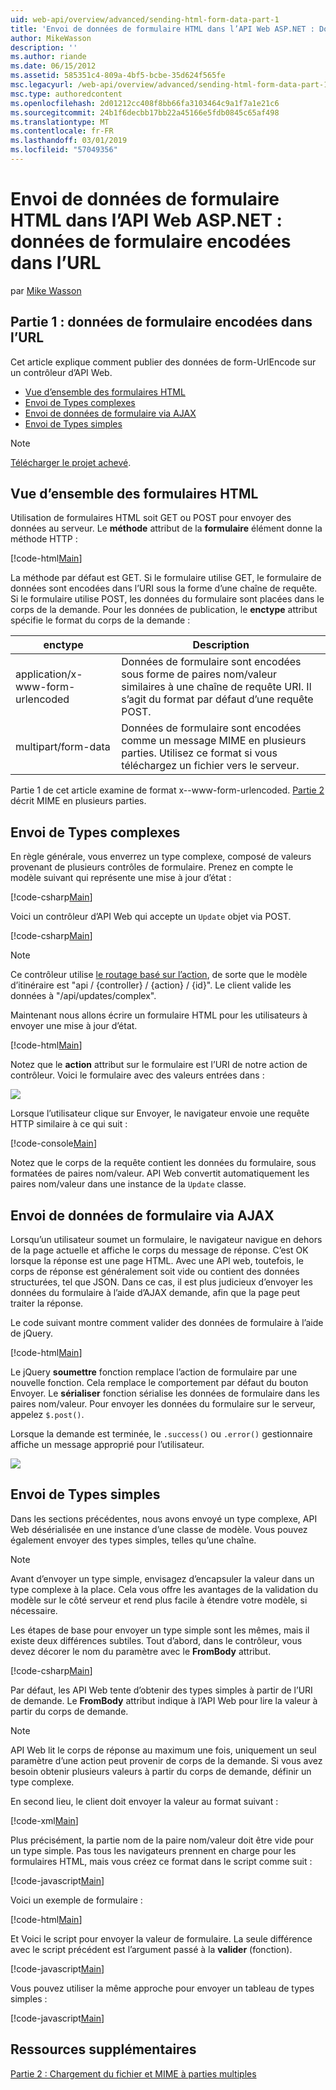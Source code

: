 ```yaml
---
uid: web-api/overview/advanced/sending-html-form-data-part-1
title: 'Envoi de données de formulaire HTML dans l’API Web ASP.NET : Données de Form-UrlEncode | Microsoft Docs'
author: MikeWasson
description: ''
ms.author: riande
ms.date: 06/15/2012
ms.assetid: 585351c4-809a-4bf5-bcbe-35d624f565fe
msc.legacyurl: /web-api/overview/advanced/sending-html-form-data-part-1
msc.type: authoredcontent
ms.openlocfilehash: 2d01212cc408f8bb66fa3103464c9a1f7a1e21c6
ms.sourcegitcommit: 24b1f6decbb17bb22a45166e5fdb0845c65af498
ms.translationtype: MT
ms.contentlocale: fr-FR
ms.lasthandoff: 03/01/2019
ms.locfileid: "57049356"
---
```

<a name="sending-html-form-data-in-aspnet-web-api-form-urlencoded-data"></a>Envoi de données de formulaire HTML dans l’API Web ASP.NET : données de formulaire encodées dans l’URL
====================
par [Mike Wasson](https://github.com/MikeWasson)

## <a name="part-1-form-urlencoded-data"></a>Partie 1 : données de formulaire encodées dans l’URL

Cet article explique comment publier des données de form-UrlEncode sur un contrôleur d’API Web.

- [Vue d’ensemble des formulaires HTML](#overview_of_html_forms)
- [Envoi de Types complexes](#sending_complex_types)
- [Envoi de données de formulaire via AJAX](#sending_form_data_via_ajax)
- [Envoi de Types simples](#sending_simple_types)

> [!NOTE]
> [Télécharger le projet achevé](https://code.msdn.microsoft.com/ASPNET-Web-API-Sending-a6f9d007).


<a id="overview_of_html_forms"></a>
## <a name="overview-of-html-forms"></a>Vue d’ensemble des formulaires HTML

Utilisation de formulaires HTML soit GET ou POST pour envoyer des données au serveur. Le **méthode** attribut de la **formulaire** élément donne la méthode HTTP :

[!code-html[Main](sending-html-form-data-part-1/samples/sample1.html)]

La méthode par défaut est GET. Si le formulaire utilise GET, le formulaire de données sont encodées dans l’URI sous la forme d’une chaîne de requête. Si le formulaire utilise POST, les données du formulaire sont placées dans le corps de la demande. Pour les données de publication, le **enctype** attribut spécifie le format du corps de la demande :

| enctype | Description |
| --- | --- |
| application/x-www-form-urlencoded | Données de formulaire sont encodées sous forme de paires nom/valeur similaires à une chaîne de requête URI. Il s’agit du format par défaut d’une requête POST. |
| multipart/form-data | Données de formulaire sont encodées comme un message MIME en plusieurs parties. Utilisez ce format si vous téléchargez un fichier vers le serveur. |

Partie 1 de cet article examine de format x--www-form-urlencoded. [Partie 2](sending-html-form-data-part-2.md) décrit MIME en plusieurs parties.

<a id="sending_complex_types"></a>
## <a name="sending-complex-types"></a>Envoi de Types complexes

En règle générale, vous enverrez un type complexe, composé de valeurs provenant de plusieurs contrôles de formulaire. Prenez en compte le modèle suivant qui représente une mise à jour d’état :

[!code-csharp[Main](sending-html-form-data-part-1/samples/sample2.cs)]

Voici un contrôleur d’API Web qui accepte un `Update` objet via POST.

[!code-csharp[Main](sending-html-form-data-part-1/samples/sample3.cs)]

> [!NOTE]
> Ce contrôleur utilise [le routage basé sur l’action](../web-api-routing-and-actions/routing-in-aspnet-web-api.md#routing_by_action_name), de sorte que le modèle d’itinéraire est &quot;api / {controller} / {action} / {id}&quot;. Le client valide les données à &quot;/api/updates/complex&quot;.


Maintenant nous allons écrire un formulaire HTML pour les utilisateurs à envoyer une mise à jour d’état.

[!code-html[Main](sending-html-form-data-part-1/samples/sample4.html)]

Notez que le **action** attribut sur le formulaire est l’URI de notre action de contrôleur. Voici le formulaire avec des valeurs entrées dans :

![](sending-html-form-data-part-1/_static/image1.png)

Lorsque l’utilisateur clique sur Envoyer, le navigateur envoie une requête HTTP similaire à ce qui suit :

[!code-console[Main](sending-html-form-data-part-1/samples/sample5.cmd)]

Notez que le corps de la requête contient les données du formulaire, sous formatées de paires nom/valeur. API Web convertit automatiquement les paires nom/valeur dans une instance de la `Update` classe.

<a id="sending_form_data_via_ajax"></a>
## <a name="sending-form-data-via-ajax"></a>Envoi de données de formulaire via AJAX

Lorsqu’un utilisateur soumet un formulaire, le navigateur navigue en dehors de la page actuelle et affiche le corps du message de réponse. C’est OK lorsque la réponse est une page HTML. Avec une API web, toutefois, le corps de réponse est généralement soit vide ou contient des données structurées, tel que JSON. Dans ce cas, il est plus judicieux d’envoyer les données du formulaire à l’aide d’AJAX demande, afin que la page peut traiter la réponse.

Le code suivant montre comment valider des données de formulaire à l’aide de jQuery.

[!code-html[Main](sending-html-form-data-part-1/samples/sample6.html)]

Le jQuery **soumettre** fonction remplace l’action de formulaire par une nouvelle fonction. Cela remplace le comportement par défaut du bouton Envoyer. Le **sérialiser** fonction sérialise les données de formulaire dans les paires nom/valeur. Pour envoyer les données du formulaire sur le serveur, appelez `$.post()`.

Lorsque la demande est terminée, le `.success()` ou `.error()` gestionnaire affiche un message approprié pour l’utilisateur.

![](sending-html-form-data-part-1/_static/image2.png)

<a id="sending_simple_types"></a>
## <a name="sending-simple-types"></a>Envoi de Types simples

Dans les sections précédentes, nous avons envoyé un type complexe, API Web désérialisée en une instance d’une classe de modèle. Vous pouvez également envoyer des types simples, telles qu’une chaîne.

> [!NOTE]
> Avant d’envoyer un type simple, envisagez d’encapsuler la valeur dans un type complexe à la place. Cela vous offre les avantages de la validation du modèle sur le côté serveur et rend plus facile à étendre votre modèle, si nécessaire.


Les étapes de base pour envoyer un type simple sont les mêmes, mais il existe deux différences subtiles. Tout d’abord, dans le contrôleur, vous devez décorer le nom du paramètre avec le **FromBody** attribut.

[!code-csharp[Main](sending-html-form-data-part-1/samples/sample7.cs?highlight=3)]

Par défaut, les API Web tente d’obtenir des types simples à partir de l’URI de demande. Le **FromBody** attribut indique à l’API Web pour lire la valeur à partir du corps de demande.

> [!NOTE]
> API Web lit le corps de réponse au maximum une fois, uniquement un seul paramètre d’une action peut provenir de corps de la demande. Si vous avez besoin obtenir plusieurs valeurs à partir du corps de demande, définir un type complexe.


En second lieu, le client doit envoyer la valeur au format suivant :

[!code-xml[Main](sending-html-form-data-part-1/samples/sample8.xml)]

Plus précisément, la partie nom de la paire nom/valeur doit être vide pour un type simple. Pas tous les navigateurs prennent en charge pour les formulaires HTML, mais vous créez ce format dans le script comme suit :

[!code-javascript[Main](sending-html-form-data-part-1/samples/sample9.js)]

Voici un exemple de formulaire :

[!code-html[Main](sending-html-form-data-part-1/samples/sample10.html)]

Et Voici le script pour envoyer la valeur de formulaire. La seule différence avec le script précédent est l’argument passé à la **valider** (fonction).

[!code-javascript[Main](sending-html-form-data-part-1/samples/sample11.js?highlight=2)]

Vous pouvez utiliser la même approche pour envoyer un tableau de types simples :

[!code-javascript[Main](sending-html-form-data-part-1/samples/sample12.js)]

## <a name="additional-resources"></a>Ressources supplémentaires

[Partie 2 : Chargement du fichier et MIME à parties multiples](sending-html-form-data-part-2.md)
